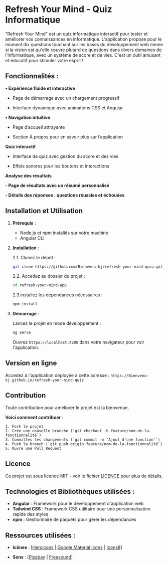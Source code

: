 # Refresh Your Mind - Quiz Informatique

"Refresh Your Mind" est un quiz informatique interactif pour tester et améliorer vos connaissances en informatique. L'application propose pour le moment dix questions touchant sur les bases du developpement web meme si la vision est qu'elle couvre plutard de questions dans divers domaines de l'informatique, avec un système de score et de vies. C'est un outil amusant et éducatif pour stimuler votre esprit !

## Fonctionnalités :

**• Expérience fluide et interactive**

  - Page de démarrage avec un chargement progressif

  - Interface dynamique avec animations CSS et Angular
 

**• Navigation intuitive**

  - Page d’accueil attrayante

  - Section À propos pour en savoir plus sur l’application


**Quiz interactif**

  - Interface de quiz avec gestion du score et des vies

  - Effets sonores pour les boutons et interactions


**Analyse des résultats**

  **- Page de résultats avec un résumé personnalisé**

  **- Détails des réponses : questions réussies et échouées**

## Installation et Utilisation

1. **Prérequis** :

   - Node.js et npm installés sur votre machine
   - Angular CLI

2. **Installation** :

   2.1. Clonez le dépôt :

   ```bash
   git clone https://github.com/Bienvenu-kj/refresh-your-mind-quiz.git
   ```

   2.2. Accedez au dossier du projet :

   ```bash
   cd refresh-your-mind-app
   ```

   2.3.installez les dépendances nécessaires :

   ```bash
   npm install
   ```

3. **Démarrage** :

   Lancez le projet en mode développement :

   ```bash
   ng serve
   ```

   Ouvrez `https://localhost:4200` dans votre navigateur pour voir l'application.

## Version en ligne

Accedez à l'application déployée à cette adresse :
`https://Bienvenu-kj.github.io/refresh-your-mind-quiz`

## Contribution

Toute contribution pour améliorer le projet est la bienvenue.

**Voici comment contribuer** :

    1. Fork le projet
    2. Crée une nouvelle branche (`git checkout -b feature/nom-de-la-fonctionnalité`)
    3. Committes tes changements (`git commit -m 'Ajout d'une fonction'`)
    4. Push la branch (`git push origin feature/nom-de-la-fonctionnalité`)
    5. Ouvre une Pull Request

## Licence

Ce projet est sous licence MIT - voir le fichier [LICENCE](LICENSE) pour plus de détails.

## Technologies et Bibliothèques utilisées :

- **Angular** : Framework pour le développement d'application web
- **Tailwind CSS** : Framework CSS utilitaire pour une personnalisation rapide des styles
- **npm** : Gestionnaire de paquets pour gérer les dépendances

## Ressources utilisées :

- **Icônes** : [[Heroicons](https://heroicons.com) | [Google Material Icons](https://fonts.google.com/icons) | [Icons8](https://icons8.fr/)]

- **Sons** : [[Pixabay](https://pixabay.com/sound-effects/) | [Freesound](https://freesound.org)]
